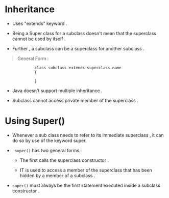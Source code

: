 
# Inheritance

- Uses "extends" keyword .

- Being a Super class for a subclass doesn't mean that the superclass cannot be used by itself .

- Further , a subclass can be a superclass for another subclass .


> General Form : 

                 class subclass extends superclass.name
                 {

                 }

- Java doesn't support multiple inheritance .

- Subclass cannot access private member of the superclass .

  

# Using Super()

- Whenever a sub class needs to refer to its immediate superclass , it can do so by use of the keyword super.
  


- ``` super()``` has two general forms :
  
  -  The first calls the superclass constructor .
   
  - IT is used to access a member of the superclass that has been hidden by a member of a subclass .

- ```super()``` must always be the first statement executed inside a subclass constructor .
